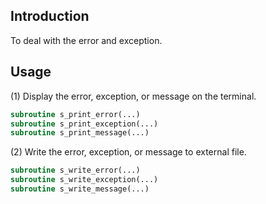 ## Introduction

To deal with the error and exception.

## Usage

(1) Display the error, exception, or message on the terminal.

```fortran
subroutine s_print_error(...)
subroutine s_print_exception(...)
subroutine s_print_message(...)
```

(2) Write the error, exception, or message to external file.

```fortran
subroutine s_write_error(...)
subroutine s_write_exception(...)
subroutine s_write_message(...)
```
